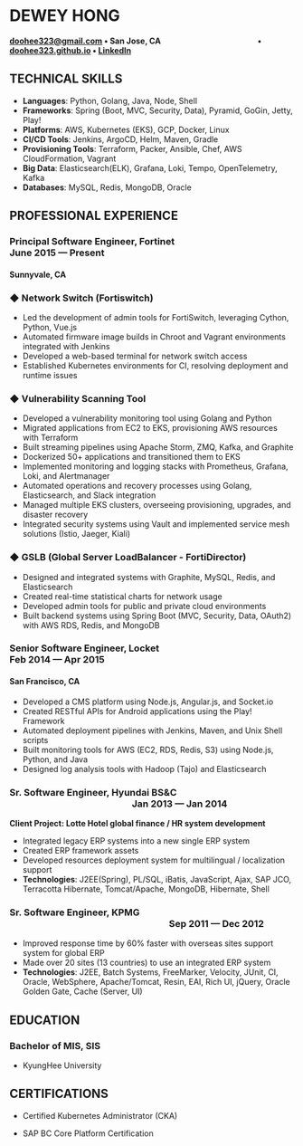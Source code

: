 # DEWEY HONG
**doohee323@gmail.com • San Jose, CA &emsp;&emsp;&emsp;&emsp;&emsp;&emsp;&emsp;&emsp;&emsp;&emsp;&emsp;&emsp;• [doohee323.github.io](https://doohee323.github.io) • [LinkedIn](https://www.linkedin.com/in/doohee323)**

## TECHNICAL SKILLS
- **Languages**: Python, Golang, Java, Node, Shell
- **Frameworks**: Spring (Boot, MVC, Security, Data), Pyramid, GoGin, Jetty, Play!
- **Platforms**: AWS, Kubernetes (EKS), GCP, Docker, Linux
- **CI/CD Tools**: Jenkins, ArgoCD, Helm, Maven, Gradle
- **Provisioning Tools**: Terraform, Packer, Ansible, Chef, AWS CloudFormation, Vagrant
- **Big Data**: Elasticsearch(ELK), Grafana, Loki, Tempo, OpenTelemetry, Kafka
- **Databases**: MySQL, Redis, MongoDB, Oracle

## PROFESSIONAL EXPERIENCE

### Principal Software Engineer, Fortinet &emsp;&emsp;&emsp;&emsp;&emsp;&emsp;&emsp;&emsp;&emsp;&emsp;&emsp; June 2015 — Present
#### Sunnyvale, CA
### ◆ Network Switch (Fortiswitch)
- Led the development of admin tools for FortiSwitch, leveraging Cython, Python, Vue.js
- Automated firmware image builds in Chroot and Vagrant environments integrated with Jenkins
- Developed a web-based terminal for network switch access
- Established Kubernetes environments for CI, resolving deployment and runtime issues

### ◆ Vulnerability Scanning Tool
- Developed a vulnerability monitoring tool using Golang and Python
- Migrated applications from EC2 to EKS, provisioning AWS resources with Terraform
- Built streaming pipelines using Apache Storm, ZMQ, Kafka, and Graphite
- Dockerized 50+ applications and transitioned them to EKS
- Implemented monitoring and logging stacks with Prometheus, Grafana, Loki, and Alertmanager
- Automated operations and recovery processes using Golang, Elasticsearch, and Slack integration
- Managed multiple EKS clusters, overseeing provisioning, upgrades, and disaster recovery
- Integrated security systems using Vault and implemented service mesh solutions (Istio, Jaeger, Kiali)

### ◆ GSLB (Global Server LoadBalancer - FortiDirector)
- Designed and integrated systems with Graphite, MySQL, Redis, and Elasticsearch
- Created real-time statistical charts for network usage
- Developed admin tools for public and private cloud environments
- Built backend systems using Spring Boot (MVC, Security, Data, OAuth2) with AWS RDS, Redis, and MongoDB

### Senior Software Engineer, Locket &emsp;&emsp;&emsp;&emsp;&emsp;&emsp;&emsp;&emsp;&emsp;&emsp;&emsp;&emsp;&emsp;&emsp; Feb 2014 — Apr 2015
#### San Francisco, CA
- Developed a CMS platform using Node.js, Angular.js, and Socket.io
- Created RESTful APIs for Android applications using the Play! Framework
- Automated deployment pipelines with Jenkins, Maven, and Unix Shell scripts
- Built monitoring tools for AWS (EC2, RDS, Redis, S3) using Node.js, Python, and Java
- Designed log analysis tools with Hadoop (Tajo) and Elasticsearch

### Sr. Software Engineer, Hyundai BS&C &emsp;&emsp;&emsp;&emsp;&emsp;&emsp;&emsp;&emsp;&emsp;&emsp;&emsp;&emsp;&emsp; Jan 2013 — Jan 2014
**Client Project: Lotte Hotel global finance / HR system development**
- Integrated legacy ERP systems into a new single ERP system
- Created ERP framework assets
- Developed resources deployment system for multilingual / localization support
- **Technologies**: J2EE(Spring), PL/SQL, iBatis, JavaScript, Ajax, SAP JCO, Terracotta Hibernate, Tomcat/Apache, MongoDB, Hibernate, Shell

### Sr. Software Engineer, KPMG &emsp;&emsp;&emsp;&emsp;&emsp;&emsp;&emsp;&emsp;&emsp;&emsp;&emsp;&emsp;&emsp;&emsp;&emsp;&emsp;&emsp; Sep 2011 — Dec 2012
- Improved response time by 60% faster with overseas sites support system for global ERP
- Made over 20 sites (13 countries) to use an integrated ERP system
- **Technologies**: J2EE, Batch Systems, FreeMarker, Velocity, JUnit, CI, Oracle, WebSphere, Apache/Tomcat, Resin, EAI, Rich UI, jQuery, Oracle Golden Gate, Cache (Server, UI)

## EDUCATION

### Bachelor of MIS, SIS
- KyungHee University

## CERTIFICATIONS

- Certified Kubernetes Administrator (CKA)

- SAP BC Core Platform Certification 